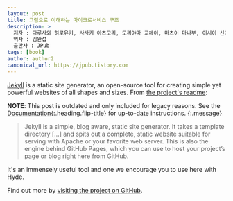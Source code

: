 ```yaml
---
layout: post
title: 그림으로 이해하는 마이크로서비스 구조
description: >
  저자 : 다루사와 히로유키, 사사키 아츠모리, 모리야마 교헤이, 마츠이 마나부, 이시이 신이치, 미야케 쓰요시
  역자 : 김완섭
  출판사 : JPub
tags: [book]
author: author2
canonical_url: https://jpub.tistory.com
---
```


[Jekyll](https://jekyllrb.com) is a static site generator, an open-source tool for creating simple yet powerful websites of all shapes and sizes. From [the project's readme](https://github.com/mojombo/jekyll/blob/master/README.markdown):

**NOTE**: This post is outdated and only included for legacy reasons.
See the [Documentation][docs]{:.heading.flip-title} for up-to-date instructions.
{:.message}

  > Jekyll is a simple, blog aware, static site generator. It takes a template directory [...] and spits out a complete, static website suitable for serving with Apache or your favorite web server. This is also the engine behind GitHub Pages, which you can use to host your project’s page or blog right here from GitHub.

It's an immensely useful tool and one we encourage you to use here with Hyde.

Find out more by [visiting the project on GitHub](https://github.com/mojombo/jekyll).

[docs]: ../docs/7.5.2/index.md
